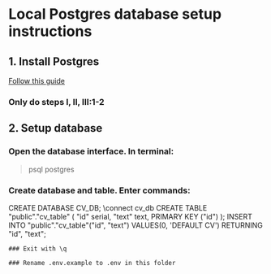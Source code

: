 # Local Postgres database setup instructions

## 1. Install Postgres
[Follow this guide](https://www.codementor.io/devops/tutorial/getting-started-postgresql-server-mac-osx)
### Only do steps I, II, III:1-2

## 2. Setup database

  ### Open the database interface. In terminal:
  > psql postgres

  ### Create database and table. Enter commands:
>
  CREATE DATABASE CV_DB;
  \connect cv_db
  CREATE TABLE "public"."cv_table" (
    "id" serial,
    "text" text,
    PRIMARY KEY ("id")
    );
    INSERT INTO "public"."cv_table"("id", "text") VALUES(0, 'DEFAULT CV') RETURNING "id", "text";


    ### Exit with \q

    ### Rename .env.example to .env in this folder
